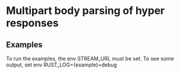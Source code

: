 # Multipart body parsing of hyper responses

## Examples
To run the examples, the env STREAM_URL must be set. To see some output, set env RUST_LOG={example}=debug

